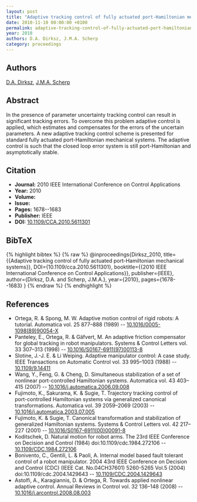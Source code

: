 ```yaml
---
layout: post
title: "Adaptive tracking control of fully actuated port-Hamiltonian mechanical systems"
date: 2010-11-10 00:00:00 +0100
permalink: adaptive-tracking-control-of-fully-actuated-port-hamiltonian-mechanical-systems
year: 2010
authors: D.A. Dirksz, J.M.A. Scherp
category: proceedings
---
```

 
## Authors
[D.A. Dirksz](authors/daniel-a-dirksz), [J.M.A. Scherp](authors/jacquelien-m-a-scherpen)
 
## Abstract
In the presence of parameter uncertainty tracking control can result in significant tracking errors. To overcome this problem adaptive control is applied, which estimates and compensates for the errors of the uncertain parameters. A new adaptive tracking control scheme is presented for standard fully actuated port-Hamiltonian mechanical systems. The adaptive control is such that the closed loop error system is still port-Hamiltonian and asymptotically stable.
 
## Citation
- **Journal:** 2010 IEEE International Conference on Control Applications
- **Year:** 2010
- **Volume:** 
- **Issue:** 
- **Pages:** 1678--1683
- **Publisher:** IEEE
- **DOI:** [10.1109/CCA.2010.5611301](https://doi.org/10.1109/CCA.2010.5611301)
 
## BibTeX
{% highlight bibtex %}
{% raw %}
@inproceedings{Dirksz_2010,
  title={{Adaptive tracking control of fully actuated port-Hamiltonian mechanical systems}},
  DOI={10.1109/cca.2010.5611301},
  booktitle={{2010 IEEE International Conference on Control Applications}},
  publisher={IEEE},
  author={Dirksz, D.A. and Scherp, J.M.A.},
  year={2010},
  pages={1678--1683}
}
{% endraw %}
{% endhighlight %}
 
## References
- Ortega, R. & Spong, M. W. Adaptive motion control of rigid robots: A tutorial. Automatica vol. 25 877–888 (1989) -- [10.1016/0005-1098(89)90054-X](https://doi.org/10.1016/0005-1098(89)90054-X)
- Panteley, E., Ortega, R. & Gäfvert, M. An adaptive friction compensator for global tracking in robot manipulators. Systems &amp; Control Letters vol. 33 307–313 (1998) -- [10.1016/S0167-6911(97)00113-8](https://doi.org/10.1016/S0167-6911(97)00113-8)
- Slotine, J.-J. E. & Li Weiping. Adaptive manipulator control: A case study. IEEE Transactions on Automatic Control vol. 33 995–1003 (1988) -- [10.1109/9.14411](https://doi.org/10.1109/9.14411)
- Wang, Y., Feng, G. & Cheng, D. Simultaneous stabilization of a set of nonlinear port-controlled Hamiltonian systems. Automatica vol. 43 403–415 (2007) -- [10.1016/j.automatica.2006.09.008](https://doi.org/10.1016/j.automatica.2006.09.008)
- Fujimoto, K., Sakurama, K. & Sugie, T. Trajectory tracking control of port-controlled Hamiltonian systems via generalized canonical transformations. Automatica vol. 39 2059–2069 (2003) -- [10.1016/j.automatica.2003.07.005](https://doi.org/10.1016/j.automatica.2003.07.005)
- Fujimoto, K. & Sugie, T. Canonical transformation and stabilization of generalized Hamiltonian systems. Systems &amp; Control Letters vol. 42 217–227 (2001) -- [10.1016/S0167-6911(00)00091-8](https://doi.org/10.1016/S0167-6911(00)00091-8)
- Koditschek, D. Natural motion for robot arms. The 23rd IEEE Conference on Decision and Control (1984) doi:10.1109/cdc.1984.272106 -- [10.1109/CDC.1984.272106](https://doi.org/10.1109/CDC.1984.272106)
- Bonivento, C., Gentili, L. & Paoli, A. Internal model based fault tolerant control of a robot manipulator. 2004 43rd IEEE Conference on Decision and Control (CDC) (IEEE Cat. No.04CH37601) 5260-5265 Vol.5 (2004) doi:10.1109/cdc.2004.1429643 -- [10.1109/CDC.2004.1429643](https://doi.org/10.1109/CDC.2004.1429643)
- Astolfi, A., Karagiannis, D. & Ortega, R. Towards applied nonlinear adaptive control. Annual Reviews in Control vol. 32 136–148 (2008) -- [10.1016/j.arcontrol.2008.08.003](https://doi.org/10.1016/j.arcontrol.2008.08.003)

